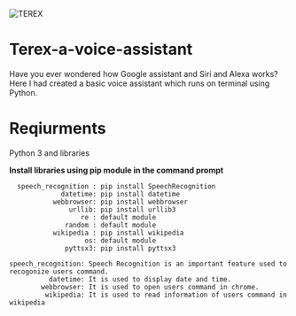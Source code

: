 ![TEREX](https://user-images.githubusercontent.com/98483986/155873416-a91c39cc-8ed9-47fe-8a43-6d089576a778.png)
# Terex-a-voice-assistant
Have you ever wondered how Google assistant and Siri and Alexa works?Here I had created a basic voice assistant which runs on terminal using Python.

# Reqiurments
Python 3 and libraries

**Install libraries using pip module in the command prompt**
```
  speech_recognition : pip install SpeechRecognition
             datetime: pip install datetime
           webbrowser: pip install webbrowser
               urllib: pip install urllib3
                  re : default module
              random : default module
           wikipedia : pip install wikipedia
                   os: default module
              pyttsx3: pip install pyttsx3
```
```
speech_recognition: Speech Recognition is an important feature used to recogonize users command.
          datetime: It is used to display date and time.
        webbrowser: It is used to open users command in chrome.
         wikipedia: It is used to read information of users command in wikipedia
```

